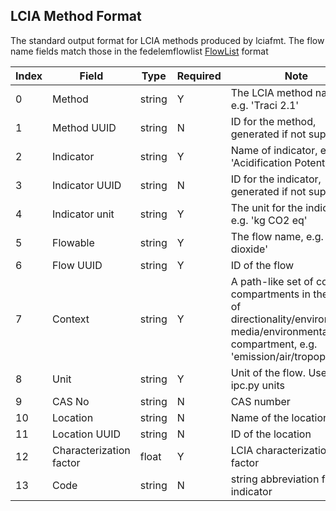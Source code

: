 ## LCIA Method Format

The standard output format for LCIA methods produced by lciafmt.
The flow name fields match those in the fedelemflowlist [FlowList](https://github.com/USEPA/Federal-LCA-Commons-Elementary-Flow-List/blob/master/format%20specs/FlowList.md) format

 Index | Field | Type | Required |  Note |
| ---- | ------ |  ---- | ---------| -----  |
 0 | Method | string | Y | The LCIA method name, e.g. 'Traci 2.1' |
 1 | Method UUID | string | N | ID for the method, generated if not supplied  |
 2 | Indicator | string | Y | Name of indicator, e.g. 'Acidification Potential' |
 3 | Indicator UUID| string | N | ID for the indicator, generated if not supplied |
 4 | Indicator unit | string | Y | The unit for the indicator, e.g. 'kg CO2 eq' |
 5 | Flowable | string | Y | The flow name, e.g. 'Sulfur dioxide' |
 6 | Flow UUID | string | Y | ID of the flow |
 7 | Context | string | Y | A path-like set of context compartments in the form of directionality/environmental media/environmental compartment, e.g. 'emission/air/tropophere' |
 8 | Unit | string | Y | Unit of the flow. Uses olca-ipc.py units
 9 | CAS No | string | N | CAS number
 10 | Location | string | N | Name of the location
 11 | Location UUID | string | N | ID of the location
 12 | Characterization factor | float | Y | LCIA characterization factor
 13 | Code | string | N | string abbreviation for indicator
